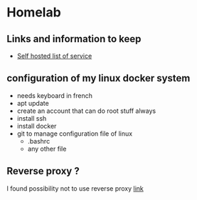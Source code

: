 # Homelab


## Links and information to keep
- [Self hosted list of service](https://github.com/awesome-selfhosted/awesome-selfhosted)

## configuration of my linux docker system
- needs keyboard in french
- apt update
- create an account that can do root stuff always
- install ssh
- install docker
- git to manage configuration file of linux 
  - .bashrc
  - any other file


## Reverse proxy ?
I found possibility not to use reverse proxy [link](https://iximiuz.com/en/posts/multiple-containers-same-port-reverse-proxy/)
